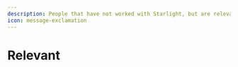 ```yaml
---
description: People that have not worked with Starlight, but are relevant to the Wiki.
icon: message-exclamation
---
```


# Relevant

